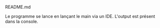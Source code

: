 
README.md

Le programme se lance en lançant le main via un IDE.
L'output est présent dans la console.